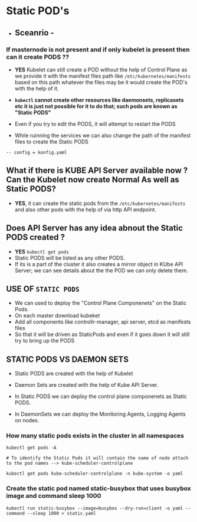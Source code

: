 # Static POD's

- ## **Sceanrio** -  

### If masternode is not present and if only kubelet is present then can it create PODS ??

- **YES** Kubelet can still create a POD without the help of Control Plane as we provide it with the manifest files path like ``/etc/kubernetes/manifests`` based on this path whatever the files may be it would create the POD's with the help of it.

- **``kubectl`` cannot create other resources like daemonsets, replicasets etc it is just not possible for it to do that; such pods are known as "Static PODS"**

- Even if you try to edit the PODS, it will  attempt to restart the PODS

- While ruinning the services we can also change the path of the manifest files to create the Static PODS

```
-- config = konfig.yaml
```

## What if there is KUBE API Server available now ? Can the Kubelet now create Normal As well as Static PODS?
- **YES**, it can create the static pods from the ``/etc/kubernetes/manifests`` and also other pods with the help of via http API endpoint.

## Does API Server has any idea abnout the Static PODS created ?
- **YES** ``kubectl get pods``
- Static PODS will be listed as any other PODS.
- If its is a part of the cluster it also creates a mirror object in KUbe API Server; we can see details about the the POD we can only delete them.

## USE OF ``STATIC PODS``
-  We can used to deploy the "Control Plane Componenets" on the Static Pods.
- On each master download kubeket
- Add all components like controllr-manager, api server, etcd as manifests files
- So that it will be driven as StaticPods and even if it goes down it will still try to bring up the PODS

## STATIC PODS VS DAEMON SETS

- Static PODS are created with the help of Kubelet
- Daemon Sets are created with the help of Kube API Server.

- In Static PODS we can deploy the control plane componenets as Static PODS.
- In DaemonSets we can deploy the Monitoring Agents, Logging Agents on nodes.

### How many static pods exists in the cluster in all namespaces
```
kubectl get pods -A

# To identify the Static Pods it will contain the name of node attach to the pod names --> kube-scheduler-controlplane

kubectl get pods kube-scheduler-controlplane -n kube-system -o yaml

```

### Create the static pod named static-busybox that uses busybox image and command sleep 1000
```
kubectl run static-busybox --image=busybox --dry-run=client -o yaml --command --sleep 1000 > static.yaml 
```
